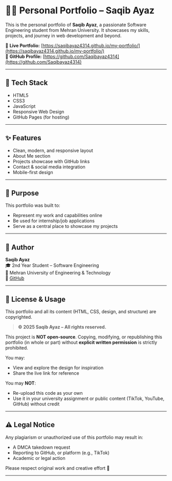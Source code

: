 # 👨‍💻 Personal Portfolio – Saqib Ayaz

This is the personal portfolio of **Saqib Ayaz**, a passionate Software Engineering student from Mehran University. It showcases my skills, projects, and journey in web development and beyond.

🔗 **Live Portfolio:** [https://saqibayaz4314.github.io/my-portfolio/](https://saqibayaz4314.github.io/my-portfolio/)  
🔗 **GitHub Profile:** [https://github.com/Saqibayaz4314](https://github.com/Saqibayaz4314)

---

## 🚀 Tech Stack

- HTML5  
- CSS3  
- JavaScript  
- Responsive Web Design  
- GitHub Pages (for hosting)

---

## ✨ Features

- Clean, modern, and responsive layout
- About Me section
- Projects showcase with GitHub links
- Contact & social media integration
- Mobile-first design

---

## 🧠 Purpose

This portfolio was built to:
- Represent my work and capabilities online
- Be used for internship/job applications
- Serve as a central place to showcase my projects

---

## 👤 Author

**Saqib Ayaz**  
🎓 2nd Year Student – Software Engineering  
🏫 Mehran University of Engineering & Technology  
🔗 [GitHub](https://github.com/Saqibayaz4314)  

---

## 📜 License & Usage

This portfolio and all its content (HTML, CSS, design, and structure) are copyrighted.

> **© 2025 Saqib Ayaz – All rights reserved.**

This project is **NOT open-source**. Copying, modifying, or republishing this portfolio (in whole or part) without **explicit written permission** is strictly prohibited.

You may:
- View and explore the design for inspiration
- Share the live link for reference

You may **NOT**:
- Re-upload this code as your own
- Use it in your university assignment or public content (TikTok, YouTube, GitHub) without credit

---

## ⚠️ Legal Notice

Any plagiarism or unauthorized use of this portfolio may result in:
- A DMCA takedown request
- Reporting to GitHub, or platform (e.g., TikTok)
- Academic or legal action

Please respect original work and creative effort 🙏

---
